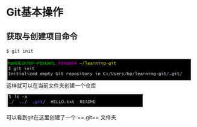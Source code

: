 # Git基本操作

## 获取与创建项目命令
```
$ git init
```
![enter description here][1]
这样就可以在当前文件夹创建一个仓库

![enter description here][2]

可以看到git在这里创建了一个 ==.git== 文件夹


















  [1]: ./images/1.png "1"
  [2]: ./images/2.png "2"